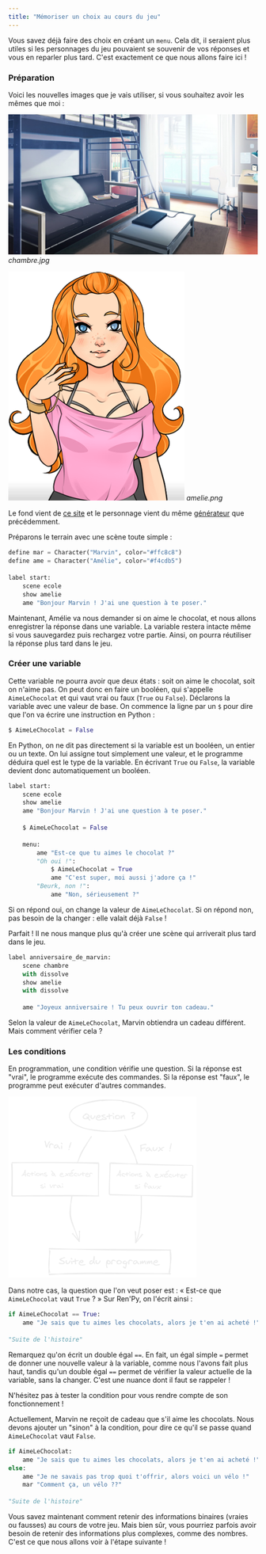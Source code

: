 ```yaml
---
title: "Mémoriser un choix au cours du jeu"
---
```


Vous savez déjà faire des choix en créant un `menu`. Cela dit, il seraient plus utiles si les personnages du jeu pouvaient se souvenir de vos réponses et vous en reparler plus tard. C'est exactement ce que nous allons faire ici !

### Préparation

Voici les nouvelles images que je vais utiliser, si vous souhaitez avoir les mêmes que moi :

![](./chambre.jpg)
*chambre.jpg*

![](./amelie.png)
*amelie.png*

Le fond vient de [ce site](http://www7b.biglobe.ne.jp/~osumashi/free_bg.html) et le personnage vient du même [générateur](http://www.rinmarugames.com/playgame.php?game_link=witch-apprentice-creator) que précédemment.

Préparons le terrain avec une scène toute simple :

```python
define mar = Character("Marvin", color="#ffc8c8")
define ame = Character("Amélie", color="#f4cdb5")

label start:
    scene ecole
    show amelie
    ame "Bonjour Marvin ! J'ai une question à te poser."
```

Maintenant, Amélie va nous demander si on aime le chocolat, et nous allons enregistrer la réponse dans une variable. La variable restera intacte même si vous sauvegardez puis rechargez votre partie. Ainsi, on pourra réutiliser la réponse plus tard dans le jeu.

### Créer une variable

Cette variable ne pourra avoir que deux états : soit on aime le chocolat, soit on n'aime pas. On peut donc en faire un booléen, qui s'appelle `AimeLeChocolat` et qui vaut vrai ou faux (`True` ou `False`). Déclarons la variable avec une valeur de base. On commence la ligne par un `$` pour dire que l'on va écrire une instruction en Python :

```python
$ AimeLeChocolat = False
```

En Python, on ne dit pas directement si la variable est un booléen, un entier ou un texte. On lui assigne tout simplement une valeur, et le programme déduira quel est le type de la variable. En écrivant `True` ou `False`, la variable devient donc automatiquement un booléen.

```python
label start:
    scene ecole
    show amelie
    ame "Bonjour Marvin ! J'ai une question à te poser."

    $ AimeLeChocolat = False

    menu:
        ame "Est-ce que tu aimes le chocolat ?"
        "Oh oui !":
            $ AimeLeChocolat = True
            ame "C'est super, moi aussi j'adore ça !"
        "Beurk, non !":
            ame "Non, sérieusement ?"
```

Si on répond oui, on change la valeur de `AimeLeChocolat`. Si on répond non, pas besoin de la changer : elle valait déjà `False` !

Parfait ! Il ne nous manque plus qu'à créer une scène qui arriverait plus tard dans le jeu.

```python
label anniversaire_de_marvin:
    scene chambre
    with dissolve
    show amelie
    with dissolve

    ame "Joyeux anniversaire ! Tu peux ouvrir ton cadeau."
```

Selon la valeur de `AimeLeChocolat`, Marvin obtiendra un cadeau différent. Mais comment vérifier cela ?

### Les conditions

En programmation, une condition vérifie une question. Si la réponse est "vrai", le programme exécute des commandes. Si la réponse est "faux", le programme peut exécuter d'autres commandes.

![Schéma d'une condition](./condition.png)

Dans notre cas, la question que l'on veut poser est : « Est-ce que `AimeLeChocolat` vaut `True` ? » Sur Ren'Py, on l'écrit ainsi :

```python
if AimeLeChocolat == True:
    ame "Je sais que tu aimes les chocolats, alors je t'en ai acheté !"

"Suite de l'histoire"
```

Remarquez qu'on écrit un double égal `==`. En fait, un égal simple `=` permet de donner une nouvelle valeur à la variable, comme nous l'avons fait plus haut, tandis qu'un double égal `==` permet de vérifier la valeur actuelle de la variable, sans la changer. C'est une nuance dont il faut se rappeler !

N'hésitez pas à tester la condition pour vous rendre compte de son fonctionnement !

Actuellement, Marvin ne reçoit de cadeau que s'il aime les chocolats. Nous devons ajouter un "sinon" à la condition, pour dire ce qu'il se passe quand `AimeLeChocolat` vaut `False`.

```python
if AimeLeChocolat:
    ame "Je sais que tu aimes les chocolats, alors je t'en ai acheté !"
else:
    ame "Je ne savais pas trop quoi t'offrir, alors voici un vélo !"
    mar "Comment ça, un vélo ??"

"Suite de l'histoire"
```

Vous savez maintenant comment retenir des informations binaires (vraies ou fausses) au cours de votre jeu. Mais bien sûr, vous pourriez parfois avoir besoin de retenir des informations plus complexes, comme des nombres. C'est ce que nous allons voir à l'étape suivante !
